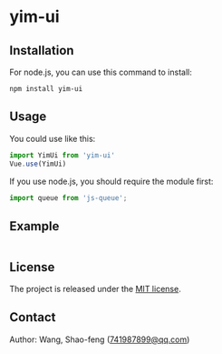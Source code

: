 # yim-ui

## Installation

For node.js, you can use this command to install:

    npm install yim-ui

## Usage

You could use like this:

```JavaScript
import YimUi from 'yim-ui'
Vue.use(YimUi)
```

If you use node.js, you should require the module first:

```JavaScript
import queue from 'js-queue';
```

## Example

```JavaScript

```

## License

The project is released under the [MIT license](http://www.opensource.org/licenses/MIT).

## Contact

Author: Wang, Shao-feng (741987899@qq.com)
